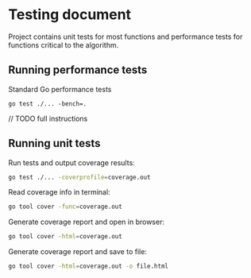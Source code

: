 # Testing document
Project contains unit tests for most functions and performance tests for
functions critical to the algorithm.

## Running performance tests
Standard Go performance tests

`go test ./... -bench=.`

// TODO full instructions

## Running unit tests
Run tests and output coverage results:
```bash
go test ./... -coverprofile=coverage.out
```

Read coverage info in terminal:
```bash
go tool cover -func=coverage.out
```

Generate coverage report and open in browser:
```bash
go tool cover -html=coverage.out
```

Generate coverage report and save to file:
```bash
go tool cover -html=coverage.out -o file.html
```
